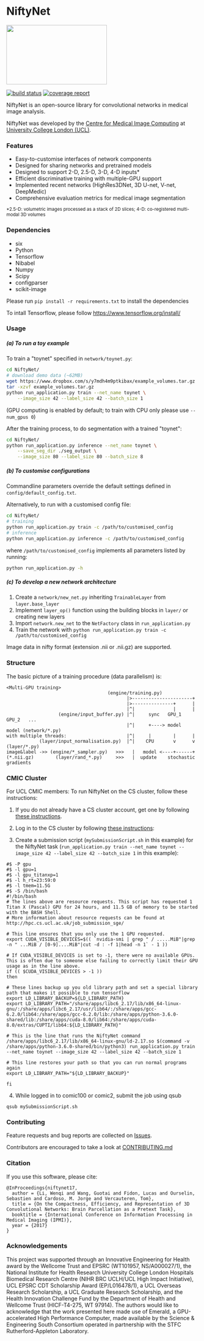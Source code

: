 # NiftyNet
<img src="https://cmiclab.cs.ucl.ac.uk/CMIC/NiftyNet/raw/master/niftynet-logo.png" width="263" height="155">

[![build status](https://cmiclab.cs.ucl.ac.uk/CMIC/NiftyNet/badges/master/build.svg)](https://cmiclab.cs.ucl.ac.uk/CMIC/NiftyNet/commits/master)
[![coverage report](https://cmiclab.cs.ucl.ac.uk/CMIC/NiftyNet/badges/master/coverage.svg)](https://cmiclab.cs.ucl.ac.uk/CMIC/NiftyNet/commits/master)

NiftyNet is an open-source library for convolutional networks in medical image analysis.

NiftyNet was developed by the [Centre for Medical Image Computing][cmic] at
[University College London (UCL)][ucl].

### Features
* Easy-to-customise interfaces of network components
* Designed for sharing networks and pretrained models
* Designed to support 2-D, 2.5-D, 3-D, 4-D inputs*
* Efficient discriminative training with multiple-GPU support
* Implemented recent networks (HighRes3DNet, 3D U-net, V-net, DeepMedic)
* Comprehensive evaluation metrics for medical image segmentation

 <sup>*2.5-D: volumetric images processed as a stack of 2D slices;
4-D: co-registered multi-modal 3D volumes</sup>
### Dependencies
* six
* Python
* Tensorflow
* Nibabel
* Numpy
* Scipy
* configparser
* scikit-image

Please run `pip install -r requirements.txt` to install the dependencies

To intall Tensorflow, please follow
https://www.tensorflow.org/install/


### Usage
##### (a) To run a toy example
To train a "toynet" specified in `network/toynet.py`:
``` sh
cd NiftyNet/
# download demo data (~62MB)
wget https://www.dropbox.com/s/y7mdh4m9ptkibax/example_volumes.tar.gz
tar -xzvf example_volumes.tar.gz
python run_application.py train --net_name toynet \
    --image_size 42 --label_size 42 --batch_size 1
```
(GPU computing is enabled by default; to train with CPU only please use `--num_gpus 0`)

After the training process, to do segmentation with a trained "toynet":
``` sh
cd NiftyNet/
python run_application.py inference --net_name toynet \
    --save_seg_dir ./seg_output \
    --image_size 80 --label_size 80 --batch_size 8
```
##### (b) To customise configurations
Commandline parameters override the default settings defined in `config/default_config.txt`.

Alternatively, to run with a customised config file:

``` sh
cd NiftyNet/
# training
python run_application.py train -c /path/to/customised_config
# inference
python run_application.py inference -c /path/to/customised_config
```
where `/path/to/customised_config` implements all parameters listed by running:
```sh
python run_application.py -h
```

##### (c) To develop a new network architecture
1. Create a `network/new_net.py` inheriting `TrainableLayer` from `layer.base_layer`
1. Implement `layer_op()` function using the building blocks in `layer/` or creating new layers
1. Import `network.new_net` to the `NetFactory` class in `run_application.py`
1. Train the network with `python run_application.py train -c /path/to/customised_config`


Image data in nifty format (extension .nii or .nii.gz) are supported.

### Structure
The basic picture of a training procedure (data parallelism) is:
```
<Multi-GPU training>
                                     (engine/training.py)
                                            |>----------------------+
                                            |>---------------+      |
                                            |^|              |      |
                   (engine/input_buffer.py) |^|     sync   GPU_1  GPU_2   ...
                                            |^|     +----> model  model (network/*.py)
with multiple threads:                      |^|     |        |      |
            (layer/input_normalisation.py)  |^|    CPU       v      v (layer/*.py)
image&label ->> (engine/*_sampler.py)   >>>   |   model <----+------+
(*.nii.gz)        (layer/rand_*.py)     >>>   |  update    stochastic gradients
```


### CMIC Cluster
For UCL CMIC members:
To run NiftyNet on the CS cluster, follow these instructions:

1) If you do not already have a CS cluster account, get one by following [these instructions](http://hpc.cs.ucl.ac.uk/account_application_form/).

2) Log in to the CS cluster by following [these instructions](http://hpc.cs.ucl.ac.uk/how_to_login/):

3) Create a submission script (```mySubmissionScript.sh``` in this example) for the NiftyNet task (```run_application.py train --net_name toynet --image_size 42 --label_size 42 --batch_size 1``` in this example):

```
#$ -P gpu
#$ -l gpu=1
#$ -l gpu_titanxp=1
#$ -l h_rt=23:59:0
#$ -l tmem=11.5G
#$ -S /bin/bash
#!/bin/bash
# The lines above are resource requests. This script has requested 1 Titan X (Pascal) GPU for 24 hours, and 11.5 GB of memory to be started with the BASH Shell.
# More information about resource requests can be found at http://hpc.cs.ucl.ac.uk/job_submission_sge/

# This line ensures that you only use the 1 GPU requested.
export CUDA_VISIBLE_DEVICES=$(( `nvidia-smi | grep " / .....MiB"|grep -n " ...MiB / [0-9]....MiB"|cut -d : -f 1|head -n 1` - 1 ))

# If CUDA_VISIBLE_DEVICES is set to -1, there were no available GPUs. This is often due to someone else failing to correctly limit their GPU usage as in the line above.
if (( $CUDA_VISIBLE_DEVICES > -1 ))
then

# These lines backup up you old library path and set a special library path that makes it possible to run tensorflow
export LD_LIBRARY_BACKUP=${LD_LIBRARY_PATH}
export LD_LIBRARY_PATH="/share/apps/libc6_2.17/lib/x86_64-linux-gnu/:/share/apps/libc6_2.17/usr/lib64/:/share/apps/gcc-6.2.0/lib64:/share/apps/gcc-6.2.0/lib:/share/apps/python-3.6.0-shared/lib:/share/apps/cuda-8.0/lib64:/share/apps/cuda-8.0/extras/CUPTI/lib64:${LD_LIBRARY_PATH}"

# This is the line that runs the NiftyNet command
/share/apps/libc6_2.17/lib/x86_64-linux-gnu/ld-2.17.so $(command -v /share/apps/python-3.6.0-shared/bin/python3) run_application.py train --net_name toynet --image_size 42 --label_size 42 --batch_size 1

# This line restores your path so that you can run normal programs again
export LD_LIBRARY_PATH="${LD_LIBRARY_BACKUP}"

fi
```

4) While logged in to comic100 or comic2, submit the job using qsub

```
qsub mySubmissionScript.sh
```

### Contributing
Feature requests and bug reports are collected on [Issues](https://cmiclab.cs.ucl.ac.uk/CMIC/NiftyNet/issues).

Contributors are encouraged to take a look at [CONTRIBUTING.md](./CONTRIBUTING.md)

### Citation
If you use this software, please cite:
```
@InProceedings{niftynet17,
  author = {Li, Wenqi and Wang, Guotai and Fidon, Lucas and Ourselin, Sebastien and Cardoso, M. Jorge and Vercauteren, Tom},
  title = {On the Compactness, Efficiency, and Representation of 3D Convolutional Networks: Brain Parcellation as a Pretext Task},
  booktitle = {International Conference on Information Processing in Medical Imaging (IPMI)},
  year = {2017}
}
```


### Acknowledgements
This project was supported through an Innovative Engineering for Health award by
the Wellcome Trust and EPSRC (WT101957, NS/A000027/1), the National Institute
for Health Research University College London Hospitals Biomedical Research
Centre (NIHR BRC UCLH/UCL High Impact Initiative), UCL EPSRC CDT Scholarship
Award (EP/L016478/1), a UCL Overseas Research Scholarship, a UCL Graduate
Research Scholarship, and the Health Innovation Challenge Fund by the
Department of Health and Wellcome Trust (HICF-T4-275, WT 97914). The authors
would like to acknowledge that the work presented here made use of Emerald, a
GPU-accelerated High Performance Computer, made available by the Science &
Engineering South Consortium operated in partnership with the STFC
Rutherford-Appleton Laboratory.

[cmic]: http://cmic.cs.ucl.ac.uk
[ucl]: http://www.ucl.ac.uk

